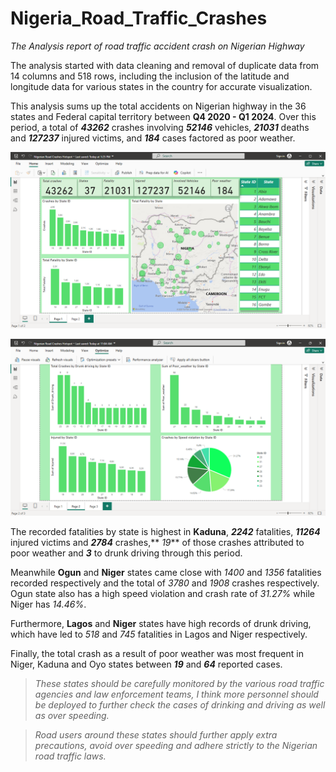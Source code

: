 # Nigeria_Road_Traffic_Crashes
 _The Analysis report of road traffic accident crash on Nigerian Highway_
 
The analysis started with data cleaning and removal of duplicate data from 14 columns and 518 rows, including the inclusion of the latitude and longitude data for various states in the country for accurate visualization.

This analysis sums up the total accidents on Nigerian highway in the 36 states and Federal capital territory between   **Q4 2020 - Q1 2024**. Over this period, a total of **_43262_** crashes involving **_52146_** vehicles, **_21031_** deaths and **_127237_** injured victims, and **_184_** cases factored as poor weather.

![Dashboard page 1](Image/pg1.png)

![Dashboard page 2](Image/pg2.png)



The recorded fatalities by state is highest in **Kaduna**, **_2242_** fatalities, **_11264_** injured victims and **_2784_** crashes,** _19_** of those crashes attributed to poor weather and **_3_** to drunk driving through this period.

Meanwhile **Ogun** and **Niger** states came close with _1400_ and _1356_ fatalities recorded respectively and the total of _3780_ and _1908_ crashes respectively. Ogun state also has a high speed violation and crash rate of _31.27%_ while Niger has _14.46%_.

Furthermore,  **Lagos** and **Niger** states have high records of drunk driving, which have led to _518_ and _745_ fatalities in Lagos and Niger respectively.  

Finally, the total crash as a result of poor weather was most frequent in Niger, Kaduna and Oyo states between **_19_** and  **_64_** reported cases.

>_These states should be carefully monitored by the various road traffic agencies and law enforcement teams, I think more personnel should be deployed to further check the cases of drinking and driving as well as over speeding._

>_Road users around these states should further apply extra precautions, avoid over speeding and adhere strictly to the Nigerian road traffic laws._